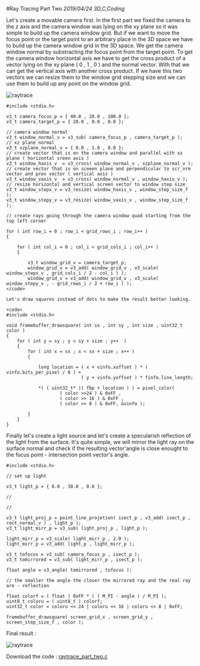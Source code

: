 #Ray Tracing Part Two
_2019/04/24 3D,C,Coding_

Let's create a movable camera first. In the first part we fixed the camera to the z axis and the camera window was lying on the xy plane so it was simple to build up the camera window grid. But if we want to move the focus point or the target point to an arbitrary place in the 3D space we have to build up the camera window grid in the 3D space.
We get the camera window normal by substracting the focus point from the target point. To get the camera window horizontal axis we have to get the cross product of a vector lying on the xy plane ( 0 , 1 , 0 ) and the normal vector.
With that we can get the vertical axis with another cross product. If we have this two vectors we can resize them to the window grid stepping size and we can use them to build up any point on the window grid.

![raytrace](/images/blog/2019/04/20190424_camera.png)


```
#include <stdio.h>

v3_t camera_focus_p = { 40.0 , 20.0 , 100.0 };
v3_t camera_target_p = { 20.0 , 0.0 , 0.0 };

// camera window normal
v3_t window_normal_v = v3_sub( camera_focus_p , camera_target_p );
// xz plane normal
v3_t xzplane_normal_v = { 0.0 , 1.0 , 0.0 };
// create vector that is on the camera window and parallel with xz plane ( horizontal sreen axis )
v3_t window_haxis_v  = v3_cross( window_normal_v , xzplane_normal_v );
// create vector that is on sceeen plane and perpendicular to scr_nrm vector and prev vector ( vertical axis )
v3_t window_vaxis_v  = v3_cross( window_normal_v , window_haxis_v );
// resize horizontal and vertical screen vector to window step size
v3_t window_stepx_v = v3_resize( window_haxis_v , window_step_size_f );
v3_t window_stepy_v = v3_resize( window_vaxis_v , window_step_size_f );

// create rays going through the camera window quad starting from the top left corner

for ( int row_i = 0 ; row_i < grid_rows_i ; row_i++ )
{

	for ( int col_i = 0 ; col_i < grid_cols_i ; col_i++ )
	{
		
		v3_t window_grid_v = camera_target_p;
		window_grid_v = v3_add( window_grid_v , v3_scale( window_stepx_v , grid_cols_i / 2 - col_i ) );
		window_grid_v = v3_add( window_grid_v , v3_scale( window_stepy_v , - grid_rows_i / 2 + row_i ) );
</code>

Let's draw squares instead of dots to make the result better looking.

<code>
#include <stdio.h>

void framebuffer_drawsquare( int sx , int sy , int size , uint32_t color )
{
	for ( int y = sy ; y < sy + size ; y++  )
	{
		for ( int x = sx ; x < sx + size ; x++ )
		{

			long location = ( x + vinfo.xoffset ) * ( vinfo.bits_per_pixel / 8 ) + 
							( y + vinfo.yoffset ) * finfo.line_length;

			*( ( uint32_t* )( fbp + location ) ) = pixel_color( 
					( color >>24 ) & 0xFF , 
					( color >> 16 ) & 0xFF , 
					( color >> 8 ) & 0xFF, &vinfo );

		}
	}
}
```

Finally let's create a light source and let's create a specularish reflection of the light from the surface. It's quite simple, we will mirror the light ray on the surface normal and check if the resulting vector'angle is close enought to the focus point - intersection point vector's angle.


```
#include <stdio.h>

// set up light

v3_t light_p = { 0.0 , 30.0 , 0.0 };

//

//

v3_t light_proj_p = point_line_projetion( isect_p , v3_add( isect_p , rect_normal_v ) , light_p );
v3_t light_mirr_p = v3_sub( light_proj_p , light_p );

light_mirr_p = v3_scale( light_mirr_p , 2.0 );
light_mirr_p = v3_add( light_p , light_mirr_p );

v3_t tofocus = v3_sub( camera_focus_p , isect_p );
v3_t tomirrored = v3_sub( light_mirr_p , isect_p );

float angle = v3_angle( tomirrored , tofocus );

// the smaller the angle the closer the mirrored ray and the real ray are - reflection 

float colorf = ( float ) 0xFF * ( ( M_PI - angle ) / M_PI );
uint8_t coloru = ( uint8_t ) colorf;
uint32_t color = coloru << 24 | coloru << 16 | coloru << 8 | 0xFF;

framebuffer_drawsquare( screen_grid_x , screen_grid_y , screen_step_size_f , color );

```

Final result :

![raytrace](/images/blog/2019/04/20190424_raytrace.png)

Download the code : [raytrace_part_two.c](/downloads/raytrace/raytrace_part_two.c)